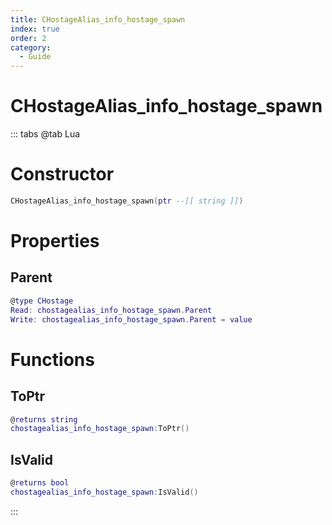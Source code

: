 ```yaml
---
title: CHostageAlias_info_hostage_spawn
index: true
order: 2
category:
  - Guide
---
```


# CHostageAlias_info_hostage_spawn

::: tabs
@tab Lua
# Constructor
```lua
CHostageAlias_info_hostage_spawn(ptr --[[ string ]])
```
# Properties
## Parent 
```lua
@type CHostage
Read: chostagealias_info_hostage_spawn.Parent
Write: chostagealias_info_hostage_spawn.Parent = value
```
# Functions
## ToPtr
```lua
@returns string
chostagealias_info_hostage_spawn:ToPtr()
```
## IsValid
```lua
@returns bool
chostagealias_info_hostage_spawn:IsValid()
```

:::